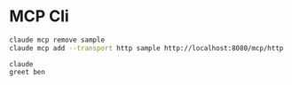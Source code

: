 # MCP Cli 

```bash
claude mcp remove sample
claude mcp add --transport http sample http://localhost:8080/mcp/http
```

```
claude
greet ben
```
